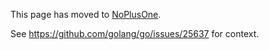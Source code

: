 This page has moved to [NoPlusOne](https://github.com/golang/go/wiki/NoPlusOne).

See https://github.com/golang/go/issues/25637 for context.